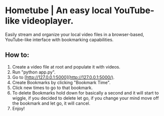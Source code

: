 # Hometube | An easy local YouTube-like videoplayer.
Easily stream and organize your local video files in a browser-based, YouTube-like interface with bookmarking capabilities.

## How to:
1. Create a video file at root and populate it with videos.
2. Run "python app.py".
3. Go to [http://127.0.0.1:5000](http://127.0.0.1:5000/).
4. Create Bookmarks by clicking "Bookmark Time".
5. Click new times to go to that bookmark.
6. To delete Bookmarks hold down for basically a second and it will start to wiggle, if you decided to delete let go, if you change your mind move off the bookmark and let go, it will cancel.
7. Enjoy!
